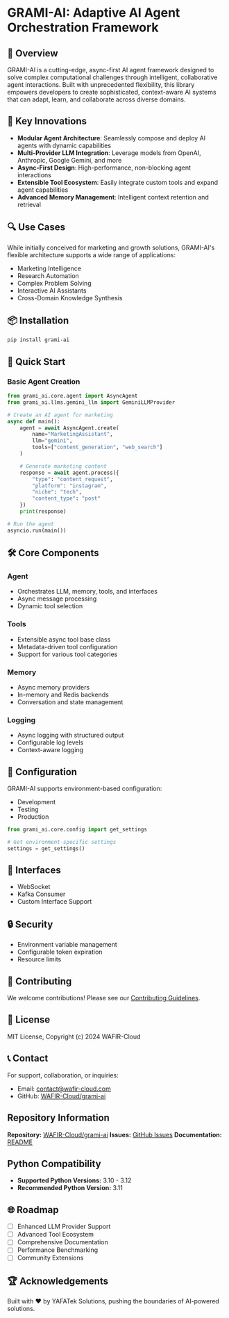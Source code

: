 # GRAMI-AI: Adaptive AI Agent Orchestration Framework

## 🚀 Overview

GRAMI-AI is a cutting-edge, async-first AI agent framework designed to solve complex computational challenges through intelligent, collaborative agent interactions. Built with unprecedented flexibility, this library empowers developers to create sophisticated, context-aware AI systems that can adapt, learn, and collaborate across diverse domains.

## 🌟 Key Innovations

- **Modular Agent Architecture**: Seamlessly compose and deploy AI agents with dynamic capabilities
- **Multi-Provider LLM Integration**: Leverage models from OpenAI, Anthropic, Google Gemini, and more
- **Async-First Design**: High-performance, non-blocking agent interactions
- **Extensible Tool Ecosystem**: Easily integrate custom tools and expand agent capabilities
- **Advanced Memory Management**: Intelligent context retention and retrieval

## 🔍 Use Cases

While initially conceived for marketing and growth solutions, GRAMI-AI's flexible architecture supports a wide range of applications:
- Marketing Intelligence
- Research Automation
- Complex Problem Solving
- Interactive AI Assistants
- Cross-Domain Knowledge Synthesis

## 📦 Installation

```bash
pip install grami-ai
```

## 🚀 Quick Start

### Basic Agent Creation

```python
from grami_ai.core.agent import AsyncAgent
from grami_ai.llms.gemini_llm import GeminiLLMProvider

# Create an AI agent for marketing
async def main():
    agent = await AsyncAgent.create(
        name="MarketingAssistant",
        llm="gemini",
        tools=["content_generation", "web_search"]
    )

    # Generate marketing content
    response = await agent.process({
        "type": "content_request",
        "platform": "instagram",
        "niche": "tech",
        "content_type": "post"
    })
    print(response)

# Run the agent
asyncio.run(main())
```

## 🛠 Core Components

### Agent
- Orchestrates LLM, memory, tools, and interfaces
- Async message processing
- Dynamic tool selection

### Tools
- Extensible async tool base class
- Metadata-driven tool configuration
- Support for various tool categories

### Memory
- Async memory providers
- In-memory and Redis backends
- Conversation and state management

### Logging
- Async logging with structured output
- Configurable log levels
- Context-aware logging

## 🔧 Configuration

GRAMI-AI supports environment-based configuration:
- Development
- Testing
- Production

```python
from grami_ai.core.config import get_settings

# Get environment-specific settings
settings = get_settings()
```

## 📡 Interfaces

- WebSocket
- Kafka Consumer
- Custom Interface Support

## 🔒 Security

- Environment variable management
- Configurable token expiration
- Resource limits

## 🤝 Contributing

We welcome contributions! Please see our [Contributing Guidelines](CONTRIBUTING.md).

## 📄 License

MIT License, Copyright (c) 2024 WAFIR-Cloud

## 📞 Contact

For support, collaboration, or inquiries:
- Email: contact@wafir-cloud.com
- GitHub: [WAFIR-Cloud/grami-ai](https://github.com/WAFIR-Cloud/grami-ai)

## Repository Information

**Repository:** [WAFIR-Cloud/grami-ai](https://github.com/WAFIR-Cloud/grami-ai)
**Issues:** [GitHub Issues](https://github.com/WAFIR-Cloud/grami-ai/issues)
**Documentation:** [README](https://github.com/WAFIR-Cloud/grami-ai/blob/main/README.md)

## Python Compatibility

- **Supported Python Versions:** 3.10 - 3.12
- **Recommended Python Version:** 3.11

## 🌐 Roadmap

- [ ] Enhanced LLM Provider Support
- [ ] Advanced Tool Ecosystem
- [ ] Comprehensive Documentation
- [ ] Performance Benchmarking
- [ ] Community Extensions

## 🏆 Acknowledgements

Built with ❤️ by YAFATek Solutions, pushing the boundaries of AI-powered solutions.